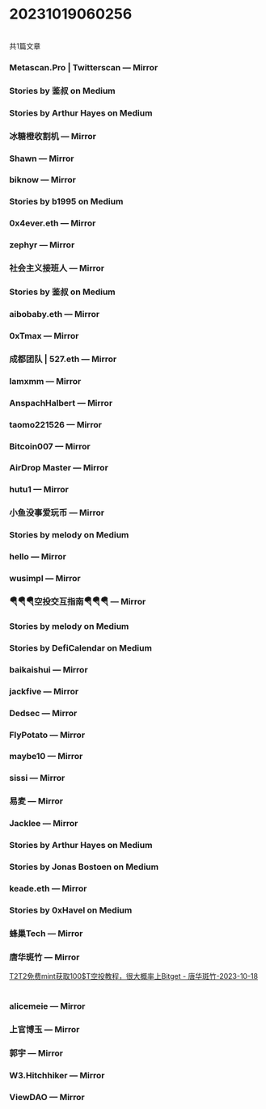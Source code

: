 <h1>20231019060256</h1><br/>共1篇文章


###  Metascan.Pro | Twitterscan — Mirror











###  Stories by 鉴叔 on Medium









###  Stories by Arthur Hayes on Medium











###  冰糖橙收割机 — Mirror











###  Shawn — Mirror













###  biknow — Mirror







###  Stories by b1995 on Medium











###  0x4ever.eth — Mirror











###  zephyr — Mirror













###  社会主义接班人 — Mirror













###  Stories by 鉴叔 on Medium











###  aibobaby.eth — Mirror













###  0xTmax — Mirror















###  成都团队 | 527.eth — Mirror











###  Iamxmm — Mirror











###  AnspachHalbert — Mirror









###  taomo221526 — Mirror

















###  Bitcoin007 — Mirror











###  AirDrop Master — Mirror











###  hutu1 — Mirror



















###  小鱼没事爱玩币 — Mirror







###  Stories by melody on Medium













###  hello — Mirror











###  wusimpl — Mirror







###  🪂🪂🪂空投交互指南🪂🪂🪂 — Mirror







###  Stories by melody on Medium







###  Stories by DefiCalendar on Medium

















###  baikaishui — Mirror













###  jackfive — Mirror













###  Dedsec — Mirror







###  FlyPotato — Mirror





























###  maybe10 — Mirror













###  sissi — Mirror









###  易麦 — Mirror



















###  Jacklee — Mirror











###  Stories by Arthur Hayes on Medium









###  Stories by Jonas Bostoen on Medium







###  keade.eth — Mirror









###  Stories by 0xHavel on Medium









###  蜂巢Tech — Mirror







###  唐华斑竹 — Mirror

<a target=_blank rel=nofollow href="https://mirror.xyz/0x731644a15A2C445825F7Bd6002870c49B83bc859/Yp11nkgNnFY1JyBdvp0Q0ELbX0HGTRmnH9F3rcnvl1c" >T2T2免费mint获取100$T空投教程，很大概率上Bitget - 唐华斑竹-2023-10-18</a><br/><br/>























###  alicemeie — Mirror













###  上官博玉 — Mirror











###  郭宇 — Mirror

















###  W3.Hitchhiker — Mirror















###  ViewDAO — Mirror







